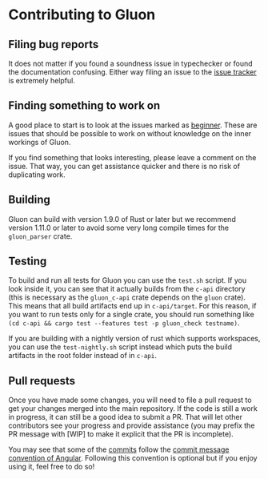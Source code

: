 # Contributing to Gluon

## Filing bug reports

It does not matter if you found a soundness issue in typechecker or found the documentation confusing. Either way filing an issue to the [issue tracker][] is extremely helpful.

[issue tracker]:https://github.com/gluon-lang/gluon/issues

## Finding something to work on

A good place to start is to look at the issues marked as [beginner][]. These are issues that should be possible to work on without knowledge on the inner workings of Gluon.

If you find something that looks interesting, please leave a comment on the issue. That way, you can get assistance quicker and there is no risk of duplicating work.

[beginner]:https://github.com/gluon-lang/gluon/labels/Beginner

## Building

Gluon can build with version 1.9.0 of Rust or later but we recommend version 1.11.0 or later to avoid some very long compile times for the `gluon_parser` crate.

## Testing

To build and run all tests for Gluon you can use the `test.sh` script. If you look inside it, you can see that it actually builds from the `c-api` directory (this is necessary as the `gluon_c-api` crate depends on the `gluon` crate). This means that all build artifacts end up in `c-api/target`. For this reason, if you want to run tests only for a single crate, you should run something like `(cd c-api && cargo test --features test -p gluon_check testname)`.

If you are building with a nightly version of rust which supports workspaces, you can use the `test-nightly.sh` script instead which puts the build artifacts in the root folder instead of in `c-api`.

## Pull requests

Once you have made some changes, you will need to file a pull request to get your changes merged into the main repository. If the code is still a work in progress, it can still be a good idea to submit a PR. That will let other contributors see your progress and provide assistance (you may prefix the PR message with [WIP] to make it explicit that the PR is incomplete).

You may see that some of the [commits][] follow the [commit message convention of Angular][]. Following this convention is optional but if you enjoy using it, feel free to do so! 

[commits]:https://github.com/gluon-lang/gluon/commit/9b36d699c63e482969239ed9f84779f7cd1ad2f3
[commit message convention of Angular]:https://github.com/angular/angular.js/blob/master/CONTRIBUTING.md#commit-message-format

